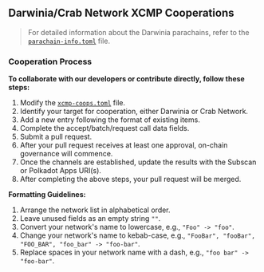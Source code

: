 ## Darwinia/Crab Network XCMP Cooperations
> For detailed information about the Darwinia parachains, refer to the [`parachain-info.toml`](parachain-info.toml) file.

### Cooperation Process
**To collaborate with our developers or contribute directly, follow these steps:**
1. Modify the [`xcmp-coops.toml`](xcmp-coops.toml) file.
2. Identify your target for cooperation, either Darwinia or Crab Network.
3. Add a new entry following the format of existing items.
4. Complete the accept/batch/request call data fields.
5. Submit a pull request.
6. After your pull request receives at least one approval, on-chain governance will commence.
7. Once the channels are established, update the results with the Subscan or Polkadot Apps URI(s).
8. After completing the above steps, your pull request will be merged.

**Formatting Guidelines:**
1. Arrange the network list in alphabetical order.
2. Leave unused fields as an empty string `""`.
3. Convert your network's name to lowercase, e.g., `"Foo" -> "foo"`.
4. Change your network's name to kebab-case, e.g., `"FooBar", "fooBar", "FOO_BAR", "foo_bar" -> "foo-bar"`.
5. Replace spaces in your network name with a dash, e.g., `"foo bar" -> "foo-bar"`.
